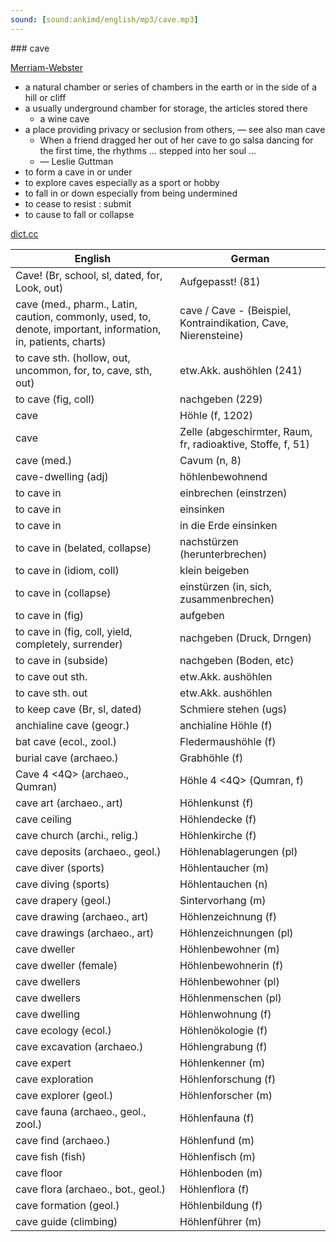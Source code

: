 ```yaml
---
sound: [sound:ankimd/english/mp3/cave.mp3]
---
```


\### cave

[Merriam-Webster](https://www.merriam-webster.com/dictionary/cave)

- a natural chamber or series of chambers in the earth or in the side of a hill or cliff
- a usually underground chamber for storage, the articles stored there
    - a wine cave
- a place providing privacy or seclusion from others, — see also man cave
    - When a friend dragged her out of her cave to go salsa dancing for the first time, the rhythms … stepped into her soul …
    - — Leslie Guttman
- to form a cave in or under
- to explore caves especially as a sport or hobby
- to fall in or down especially from being undermined
- to cease to resist : submit
- to cause to fall or collapse

[dict.cc](https://www.dict.cc/cave)

| English        | German       |
| -------------- | ------------ |
| Cave! (Br, school, sl, dated, for, Look, out) | Aufgepasst! (81) |
| cave (med., pharm., Latin, caution, commonly, used, to, denote, important, information, in, patients, charts) | cave / Cave - (Beispiel, Kontraindikation, Cave, Nierensteine) |
| to cave sth. (hollow, out, uncommon, for, to, cave, sth, out) | etw.Akk. aushöhlen (241) |
| to cave (fig, coll) | nachgeben (229) |
| cave | Höhle (f, 1202) |
| cave | Zelle (abgeschirmter, Raum, fr, radioaktive, Stoffe, f, 51) |
| cave (med.) | Cavum (n, 8) |
| cave-dwelling (adj) | höhlenbewohnend |
| to cave in | einbrechen (einstrzen) |
| to cave in | einsinken |
| to cave in | in die Erde einsinken |
| to cave in (belated, collapse) | nachstürzen (herunterbrechen) |
| to cave in (idiom, coll) | klein beigeben |
| to cave in (collapse) | einstürzen (in, sich, zusammenbrechen) |
| to cave in (fig) | aufgeben |
| to cave in (fig, coll, yield, completely, surrender) | nachgeben (Druck, Drngen) |
| to cave in (subside) | nachgeben (Boden, etc) |
| to cave out sth. | etw.Akk. aushöhlen |
| to cave sth. out | etw.Akk. aushöhlen |
| to keep cave (Br, sl, dated) | Schmiere stehen (ugs) |
| anchialine cave (geogr.) | anchialine Höhle (f) |
| bat cave (ecol., zool.) | Fledermaushöhle (f) |
| burial cave (archaeo.) | Grabhöhle (f) |
| Cave 4 <4Q> (archaeo., Qumran) | Höhle 4 <4Q> (Qumran, f) |
| cave art (archaeo., art) | Höhlenkunst (f) |
| cave ceiling | Höhlendecke (f) |
| cave church (archi., relig.) | Höhlenkirche (f) |
| cave deposits (archaeo., geol.) | Höhlenablagerungen (pl) |
| cave diver (sports) | Höhlentaucher (m) |
| cave diving (sports) | Höhlentauchen (n) |
| cave drapery (geol.) | Sintervorhang (m) |
| cave drawing (archaeo., art) | Höhlenzeichnung (f) |
| cave drawings (archaeo., art) | Höhlenzeichnungen (pl) |
| cave dweller | Höhlenbewohner (m) |
| cave dweller (female) | Höhlenbewohnerin (f) |
| cave dwellers | Höhlenbewohner (pl) |
| cave dwellers | Höhlenmenschen (pl) |
| cave dwelling | Höhlenwohnung (f) |
| cave ecology (ecol.) | Höhlenökologie (f) |
| cave excavation (archaeo.) | Höhlengrabung (f) |
| cave expert | Höhlenkenner (m) |
| cave exploration | Höhlenforschung (f) |
| cave explorer (geol.) | Höhlenforscher (m) |
| cave fauna (archaeo., geol., zool.) | Höhlenfauna (f) |
| cave find (archaeo.) | Höhlenfund (m) |
| cave fish (fish) | Höhlenfisch (m) |
| cave floor | Höhlenboden (m) |
| cave flora (archaeo., bot., geol.) | Höhlenflora (f) |
| cave formation (geol.) | Höhlenbildung (f) |
| cave guide (climbing) | Höhlenführer (m) |
